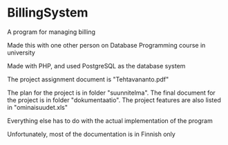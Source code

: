 # BillingSystem

A program for managing billing

Made this with one other person on Database Programming course in university

Made with PHP, and used PostgreSQL as the database system

The project assignment document is "Tehtavananto.pdf"

The plan for the project is in folder "suunnitelma". 
The final document for the project is in folder "dokumentaatio". 
The project features are also listed in "ominaisuudet.xls"

Everything else has to do with the actual implementation of the program

Unfortunately, most of the documentation is in Finnish only
